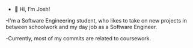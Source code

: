 - 👋 Hi, I’m Josh!

-I'm a Software Engineering student, who likes to take on new projects in between schoolwork and my day job as a Software Engineer.

-Currently, most of my commits are related to coursework.

